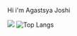Hi i'm Agastsya Joshi

![](https://github-readme-stats.vercel.app/api?username=agastsya&show_icons=true&theme=radica)   ![Top Langs](https://github-readme-stats.vercel.app/api/top-langs/?username=agastsya&hide_progress=true)

